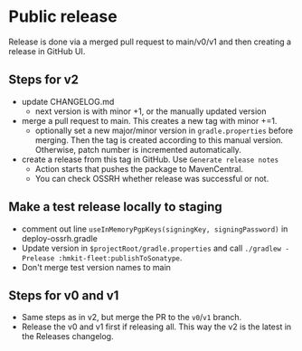# Public release

Release is done via a merged pull request to main/v0/v1 and then creating a release in GitHub UI.

## Steps for v2
- update CHANGELOG.md
  - next version is with minor +1, or the manually updated version
- merge a pull request to main. This creates a new tag with minor +=1.
  - optionally set a new major/minor version in `gradle.properties` before merging. Then the tag is created according to this manual version. Otherwise, patch number is incremented automatically.
- create a release from this tag in GitHub. Use `Generate release notes`
    - Action starts that pushes the package to MavenCentral.
    - You can check OSSRH whether release was successful or not.

## Make a test release locally to staging

- comment out line `useInMemoryPgpKeys(signingKey, signingPassword)` in deploy-ossrh.gradle
- Update version in `$projectRoot/gradle.properties` and call `./gradlew -Prelease :hmkit-fleet:publishToSonatype`.
- Don't merge test version names to main

## Steps for v0 and v1

- Same steps as in v2, but merge the PR to the `v0`/`v1` branch.
- Release the v0 and v1 first if releasing all. This way the v2 is the latest in the Releases changelog.
